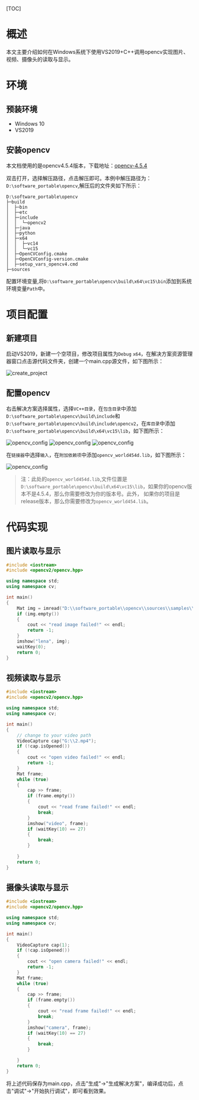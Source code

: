 [TOC]

# 概述

本文主要介绍如何在Windows系统下使用VS2019+C++调用opencv实现图片、视频、摄像头的读取与显示。

# 环境

## 预装环境
- Windows 10
- VS2019

## 安装opencv

本文档使用的是opencv4.5.4版本，下载地址：[opencv-4.5.4](https://github.com/opencv/opencv/releases/download/4.5.4/opencv-4.5.4-vc14_vc15.exe)

双击打开，选择解压路径，点击解压即可。本例中解压路径为：`D:\software_portable\opencv`,解压后的文件夹如下所示：

```text
D:\software_portable\opencv
├─build
│  ├─bin
│  ├─etc
│  ├─include
│  │  └─opencv2
│  ├─java
│  ├─python
│  ├─x64
│  │  ├─vc14
│  │  └─vc15
│  ├─OpenCVConfig.cmake
│  ├─OpenCVConfig-version.cmake
│  ├─setup_vars_opencv4.cmd
├─sources
```

配置环境变量,将`D:\software_portable\opencv\build\x64\vc15\bin`添加到系统环境变量`Path`中。

# 项目配置


## 新建项目
启动VS2019，新建一个空项目，修改项目属性为`Debug` `x64`，在解决方案资源管理器窗口点击源代码文件夹，创建一个main.cpp源文件，如下图所示：


![create_project](./images/project_001.png)


## 配置opencv

右击解决方案选择属性，选择`VC++目录`，在`包含目录`中添加`D:\software_portable\opencv\build\include`和`D:\software_portable\opencv\build\include\opencv2`，在`库目录`中添加`D:\software_portable\opencv\build\x64\vc15\lib`，如下图所示：

![opencv_config](./images/properties.png)
![opencv_config](./images/include.png) 
![opencv_config](project_lib.png)

在`链接器`中选择`输入`，在`附加依赖项`中添加`opencv_world454d.lib`，如下图所示：

![opencv_config](./images/project_link.png)


> 注：此处的`opencv_world454d.lib`,文件位置是`D:\software_portable\opencv\build\x64\vc15\lib`，如果你的opencv版本不是4.5.4，那么你需要修改为你的版本号。此外， 如果你的项目是release版本，那么你需要修改为`opencv_world454.lib`。


# 代码实现

## 图片读取与显示

```c++
#include <iostream>
#include <opencv2/opencv.hpp>

using namespace std;
using namespace cv;

int main()
{
    Mat img = imread("D:\\software_portable\\opencv\\sources\\samples\\data\\lena.jpg");
    if (img.empty())
    {
        cout << "read image failed!" << endl;
        return -1;
    }
    imshow("lena", img);
    waitKey(0);
    return 0;
}
```

## 视频读取与显示

```c++
#include <iostream>
#include <opencv2/opencv.hpp>

using namespace std;
using namespace cv;

int main()
{   
    // change to your video path
    VideoCapture cap("G:\\2.mp4");
    if (!cap.isOpened())
    {
        cout << "open video failed!" << endl;
        return -1;
    }
    Mat frame;
    while (true)
    {
        cap >> frame;
        if (frame.empty())
        {
            cout << "read frame failed!" << endl;
            break;
        }
        imshow("video", frame);
        if (waitKey(10) == 27)
        {
            break;
        }
       
    }
    return 0;
}
```

## 摄像头读取与显示

```c++
#include <iostream>
#include <opencv2/opencv.hpp>

using namespace std;
using namespace cv;

int main()
{
    VideoCapture cap(1);
    if (!cap.isOpened())
    {
        cout << "open camera failed!" << endl;
        return -1;
    }
    Mat frame;
    while (true)
    {
        cap >> frame;
        if (frame.empty())
        {
            cout << "read frame failed!" << endl;
            break;
        }
        imshow("camera", frame);
        if (waitKey(10) == 27)
        {
            break;
        }

    }
    return 0;
}
```
将上述代码保存为main.cpp，点击"生成"->"生成解决方案"，编译成功后，点击"调试"->"开始执行调试"，即可看到效果。

